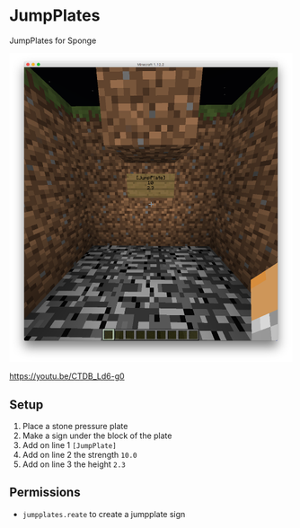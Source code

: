 # JumpPlates

JumpPlates for Sponge

![Sign under pressure palte](images/1.png)

https://youtu.be/CTDB_Ld6-g0


## Setup

1. Place a stone pressure plate
2. Make a sign under the block of the plate
3. Add on line 1 `[JumpPlate]`
4. Add on line 2 the strength `10.0`
5. Add on line 3 the height `2.3`

## Permissions
- `jumpplates.reate` to create a jumpplate sign